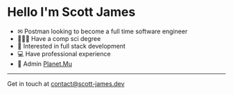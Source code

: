 # Hello I'm Scott James
- ✉ Postman looking to become a full time software engineer
- 👨🏼‍🎓 Have a comp sci degree
- 🧠 Interested in full stack development
- 💻 Have professional experience
- 🎵 Admin [Planet.Mu](https://planet.mu/)
___
Get in touch at [contact@scott-james.dev](mailto:contact@scott-james.dev)
